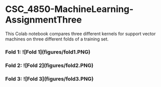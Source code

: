 # CSC_4850-MachineLearning-AssignmentThree

This Colab notebook compares three different kernels for support vector machines on three different folds of a training set.

<h3> Fold 1:
![Fold 1](figures/fold1.PNG)
</h3>

<h3> Fold 2:
![Fold 2](figures/fold2.PNG)
</h3>

<h3> Fold 3:
![Fold 3](figures/fold3.PNG)
</h3>
